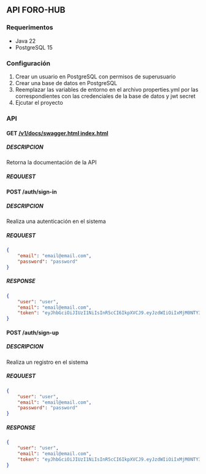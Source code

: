 ## API FORO-HUB

### Requerimentos

- Java 22
- PostgreSQL 15

### Configuración

1. Crear un usuario en PostgreSQL con permisos de superusuario
2. Crear una base de datos en PostgreSQL
3. Reemplazar las variables de entorno en el archivo properties.yml por las correspondientes con las credenciales de la base de datos y jwt secret
4. Ejcutar el proyecto


### API

#### GET [/v1/docs/swagger.html index.html](http://localhost:8080/swagger-ui/index.html)

##### DESCRIPCION

Retorna la documentación de la API

##### REQUUEST

#### POST /auth/sign-in

##### DESCRIPCION

Realiza una autenticación en el sistema

##### REQUUEST

```json
{
    "email": "email@email.com",
    "password": "password"
}

```

##### RESPONSE

```json
{
    "user": "user",
    "email": "email@email.com",
    "token": "eyJhbGciOiJIUzI1NiIsInR5cCI6IkpXVCJ9.eyJzdWIiOiIxMjM0NTY3ODkwIiwibmFtZSI6IkpvaG4gRG9lIiwiaWF0IjoxNTE2MjM5MDIyfQ.SflKxwRJSMeKKF2QT4fwpMeJf36POk6yJV_adQssw5c"
}

```

#### POST /auth/sign-up

##### DESCRIPCION

Realiza un registro en el sistema

##### REQUUEST

```json
{
    "user": "user",
    "email": "email@email.com",
    "password": "password"
}

```

##### RESPONSE

```json
{
    "user": "user",
    "email": "email@email.com",
    "token": "eyJhbGciOiJIUzI1NiIsInR5cCI6IkpXVCJ9.eyJzdWIiOiIxMjM0NTY3ODkwIiwibmFtZSI6IkpvaG4gRG9lIiwiaWF0IjoxNTE2MjM5MDIyfQ.SflKxwRJSMeKKF2QT4fwpMeJf36POk6yJV_adQssw5c"
}


